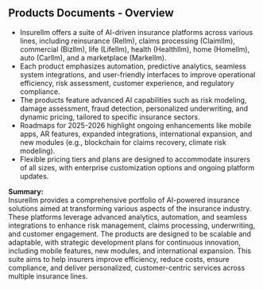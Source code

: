 ## Products Documents - Overview

- Insurellm offers a suite of AI-driven insurance platforms across various lines, including reinsurance (Rellm), claims processing (Claimllm), commercial (Bizllm), life (Lifellm), health (Healthllm), home (Homellm), auto (Carllm), and a marketplace (Markellm).
- Each product emphasizes automation, predictive analytics, seamless system integrations, and user-friendly interfaces to improve operational efficiency, risk assessment, customer experience, and regulatory compliance.
- The products feature advanced AI capabilities such as risk modeling, damage assessment, fraud detection, personalized underwriting, and dynamic pricing, tailored to specific insurance sectors.
- Roadmaps for 2025-2026 highlight ongoing enhancements like mobile apps, AR features, expanded integrations, international expansion, and new modules (e.g., blockchain for claims recovery, climate risk modeling).
- Flexible pricing tiers and plans are designed to accommodate insurers of all sizes, with enterprise customization options and ongoing platform updates.

**Summary:**  
Insurellm provides a comprehensive portfolio of AI-powered insurance solutions aimed at transforming various aspects of the insurance industry. These platforms leverage advanced analytics, automation, and seamless integrations to enhance risk management, claims processing, underwriting, and customer engagement. The products are designed to be scalable and adaptable, with strategic development plans for continuous innovation, including mobile features, new modules, and international expansion. This suite aims to help insurers improve efficiency, reduce costs, ensure compliance, and deliver personalized, customer-centric services across multiple insurance lines.